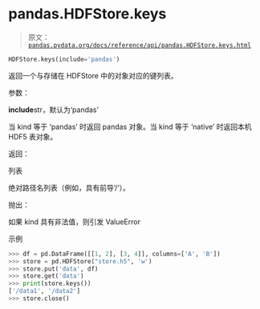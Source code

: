 # pandas.HDFStore.keys

> 原文：[`pandas.pydata.org/docs/reference/api/pandas.HDFStore.keys.html`](https://pandas.pydata.org/docs/reference/api/pandas.HDFStore.keys.html)

```py
HDFStore.keys(include='pandas')
```

返回一个与存储在 HDFStore 中的对象对应的键列表。

参数：

**include**str，默认为‘pandas’

当 kind 等于 ‘pandas’ 时返回 pandas 对象。当 kind 等于 ‘native’ 时返回本机 HDF5 表对象。

返回：

列表

绝对路径名列表（例如，具有前导‘/’）。

抛出：

如果 kind 具有非法值，则引发 ValueError

示例

```py
>>> df = pd.DataFrame([[1, 2], [3, 4]], columns=['A', 'B'])
>>> store = pd.HDFStore("store.h5", 'w')  
>>> store.put('data', df)  
>>> store.get('data')  
>>> print(store.keys())  
['/data1', '/data2']
>>> store.close() 
```
